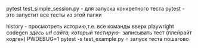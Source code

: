 pytest test_simple_session.py - для запуска конкретного теста
pytest - это запустит все тесты из этой папки

history - просмотреть историю,т.е. все команды вверх
playwright codegen *здесь url сайта, который тестирую*- записывать тест (плейрайт кодген)
PWDEBUG=1 pytest -s test_example.py = запуск теста пошагово